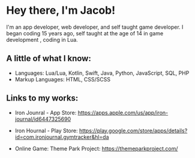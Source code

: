 # Hey there, I'm Jacob!
I'm an app developer, web developer, and self taught game developer. I began coding 15 years ago,
self taught at the age of 14 in game development , coding in Lua.

## A little of what I know:
* Languages: Lua/Lua, Kotlin, Swift, Java, Python, JavaScript, SQL, PHP
* Markup Languages: HTML, CSS/SCSS

## Links to my works:
  * Iron Jounral - App Store: https://apps.apple.com/us/app/iron-journal/id6447325690
  * Iron Hournal - Play Store: https://play.google.com/store/apps/details?id=com.ironjournal.gymtracker&hl=da

  * Online Game: Theme Park Project: https://themeparkproject.com/


<!--
**JMiller7334/JMiller7334** is a ✨ _special_ ✨ repository because its `README.md` (this file) appears on your GitHub profile.

Here are some ideas to get you started:

- 🔭 I’m currently working on ...
- 🌱 I’m currently learning ...
- 👯 I’m looking to collaborate on ...
- 🤔 I’m looking for help with ...
- 💬 Ask me about ...
- 📫 How to reach me: ...
- 😄 Pronouns: ...
- ⚡ Fun fact: ...
-->
